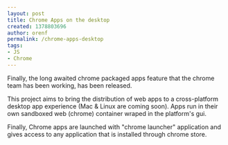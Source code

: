 ```yaml
---
layout: post
title: Chrome Apps on the desktop
created: 1378803696
author: orenf
permalink: /chrome-apps-desktop
tags:
- JS
- Chrome
---
```

<p>Finally, the long awaited chrome packaged apps feature that the chrome team has been working, has been released.</p>
<p>This project aims to bring the distribution of web apps to a cross-platform desktop app experience (Mac &amp; Linux are coming soon). Apps run in their own sandboxed web (chrome) container wraped in the platform&#39;s gui.</p>
<p>Finally, Chrome apps are launched with &quot;chrome launcher&quot; application and gives access to any application that is installed through chrome store.</p>

